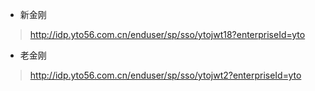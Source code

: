 


- 新金刚 
> http://idp.yto56.com.cn/enduser/sp/sso/ytojwt18?enterpriseId=yto

- 老金刚 
> http://idp.yto56.com.cn/enduser/sp/sso/ytojwt2?enterpriseId=yto
